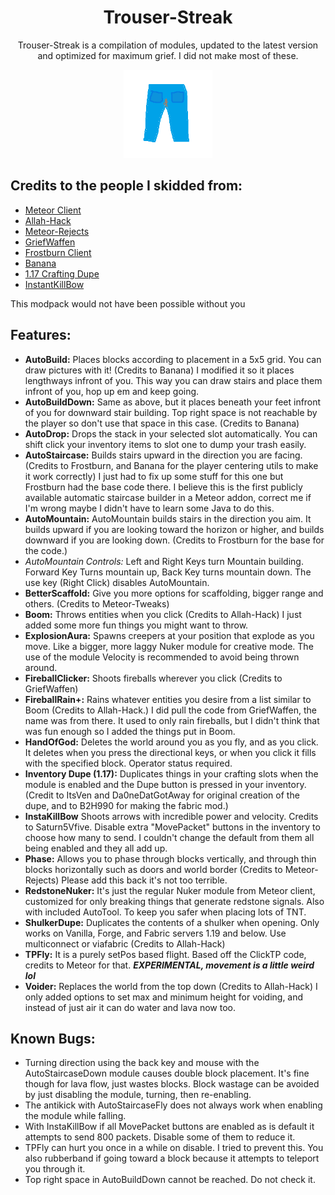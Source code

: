 <div align="center">
  <h1>Trouser-Streak</h1>
    <p>Trouser-Streak is a compilation of modules, updated to the latest version and optimized for maximum grief. I did not make most of these.</p>
  <img src="src/main/resources/assets/icon/icon.png" alt="Trouser-Streak Logo" width="28%"/>
</div>  

## Credits to the people I skidded from:
- [Meteor Client](https://github.com/meteordevelopment/meteor-client)
- [Allah-Hack](https://github.com/TaxEvasiqn/allah-hack)
- [Meteor-Rejects](https://github.com/AntiCope/meteor-rejects)
- [GriefWaffen](https://github.com/CuteNoobCodes/GriefWaffen-public)
- [Frostburn Client](https://github.com/evaan/FrostBurn)
- [Banana](https://github.com/Bennooo/banana-for-everyone)
- [1.17 Crafting Dupe](https://github.com/B2H990/NUMA-117-Crafting-Dupe/)
- [InstantKillBow](https://github.com/Saturn5Vfive/InstantKillBow)
 <div align="left">
    <p>This modpack would not have been possible without you
 </p>

## Features:
- **AutoBuild:** Places blocks according to placement in a 5x5 grid. You can draw pictures with it! (Credits to Banana) I modified it so it places lengthways infront of you. This way you can draw stairs and place them infront of you, hop up em and keep going.
- **AutoBuildDown:** Same as above, but it places beneath your feet infront of you for downward stair building. Top right space is not reachable by the player so don't use that space in this case. (Credits to Banana)
- **AutoDrop:** Drops the stack in your selected slot automatically. You can shift click your inventory items to slot one to dump your trash easily.
- **AutoStaircase:** Builds stairs upward in the direction you are facing. (Credits to Frostburn, and Banana for the player centering utils to make it work correctly) I just had to fix up some stuff for this one but Frostburn had the base code there. I believe this is the first publicly available automatic staircase builder in a Meteor addon, correct me if I'm wrong maybe I didn't have to learn some Java to do this.
- **AutoMountain:** AutoMountain builds stairs in the direction you aim. It builds upward if you are looking toward the horizon or higher, and builds downward if you are looking down. (Credits to Frostburn for the base for the code.)
- *AutoMountain Controls:* 
Left and Right Keys turn Mountain building.
Forward Key Turns mountain up, Back Key turns mountain down.
The use key (Right Click) disables AutoMountain. 
- **BetterScaffold:** Give you more options for scaffolding, bigger range and others. (Credits to Meteor-Tweaks)
- **Boom:** Throws entities when you click (Credits to Allah-Hack) I just added some more fun things you might want to throw.
- **ExplosionAura:** Spawns creepers at your position that explode as you move. Like a bigger, more laggy Nuker module for creative mode. The use of the module Velocity is recommended to avoid being thrown around.
- **FireballClicker:** Shoots fireballs wherever you click (Credits to GriefWaffen)
- **FireballRain+:** Rains whatever entities you desire from a list similar to Boom (Credits to Allah-Hack.) I did pull the code from GriefWaffen, the name was from there. It used to only rain fireballs, but I didn't think that was fun enough so I added the things put in Boom.
- **HandOfGod:** Deletes the world around you as you fly, and as you click. It deletes when you press the directional keys, or when you click it fills with the specified block. Operator status required.
- **Inventory Dupe (1.17):** Duplicates things in your crafting slots when the module is enabled and the Dupe button is pressed in your inventory. (Credit to ItsVen and Da0neDatGotAway for original creation of the dupe, and to B2H990 for making the fabric mod.)
- **InstaKillBow** Shoots arrows with incredible power and velocity. Credits to Saturn5Vfive. Disable extra "MovePacket" buttons in the inventory to choose how many to send. I couldn't change the default from them all being enabled and they all add up.
- **Phase:** Allows you to phase through blocks vertically, and through thin blocks horizontally such as doors and world border (Credits to Meteor-Rejects) Please add this back it's not too terrible.
- **RedstoneNuker:** It's just the regular Nuker module from Meteor client, customized for only breaking things that generate redstone signals. Also with included AutoTool. To keep you safer when placing lots of TNT.
- **ShulkerDupe:** Duplicates the contents of a shulker when opening. Only works on Vanilla, Forge, and Fabric servers 1.19 and below. Use multiconnect or viafabric (Credits to Allah-Hack)
- **TPFly:** It is a purely setPos based flight. Based off the ClickTP code, credits to Meteor for that. ***EXPERIMENTAL, movement is a little weird lol***
- **Voider:** Replaces the world from the top down (Credits to Allah-Hack) I only added options to set max and minimum height for voiding, and instead of just air it can do water and lava now too.

## Known Bugs:
- Turning direction using the back key and mouse with the AutoStaircaseDown module causes double block placement. It's fine though for lava flow, just wastes blocks. Block wastage can be avoided by just disabling the module, turning, then re-enabling.
- The antikick with AutoStaircaseFly does not always work when enabling the module while falling.
- With InstaKillBow if all MovePacket buttons are enabled as is default it attempts to send 800 packets. Disable some of them to reduce it.
- TPFly can hurt you once in a while on disable. I tried to prevent this. You also rubberband if going toward a block because it attempts to teleport you through it.
- Top right space in AutoBuildDown cannot be reached. Do not check it.